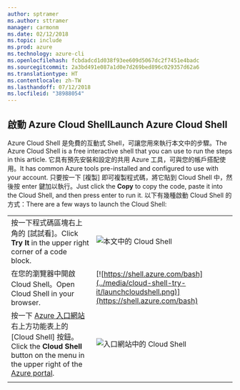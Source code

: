 ```yaml
---
author: sptramer
ms.author: sttramer
manager: carmonm
ms.date: 02/12/2018
ms.topic: include
ms.prod: azure
ms.technology: azure-cli
ms.openlocfilehash: fcbdadcd1d038f93ee609d5067dc2f7451e4badc
ms.sourcegitcommit: 2a3bd491e087a1d0e7d269bed896c029357d62a6
ms.translationtype: HT
ms.contentlocale: zh-TW
ms.lasthandoff: 07/12/2018
ms.locfileid: "38988054"
---
```

## <a name="launch-azure-cloud-shell"></a><span data-ttu-id="2d7f7-101">啟動 Azure Cloud Shell</span><span class="sxs-lookup"><span data-stu-id="2d7f7-101">Launch Azure Cloud Shell</span></span>

<span data-ttu-id="2d7f7-102">Azure Cloud Shell 是免費的互動式 Shell，可讓您用來執行本文中的步驟。</span><span class="sxs-lookup"><span data-stu-id="2d7f7-102">The Azure Cloud Shell is a free interactive shell that you can use to run the steps in this article.</span></span> <span data-ttu-id="2d7f7-103">它具有預先安裝和設定的共用 Azure 工具，可與您的帳戶搭配使用。</span><span class="sxs-lookup"><span data-stu-id="2d7f7-103">It has common Azure tools pre-installed and configured to use with your account.</span></span> <span data-ttu-id="2d7f7-104">只要按一下 [複製] 即可複製程式碼，將它貼到 Cloud Shell 中，然後按 enter 鍵加以執行。</span><span class="sxs-lookup"><span data-stu-id="2d7f7-104">Just click the **Copy** to copy the code, paste it into the Cloud Shell, and then press enter to run it.</span></span>  <span data-ttu-id="2d7f7-105">以下有幾種啟動 Cloud Shell 的方式：</span><span class="sxs-lookup"><span data-stu-id="2d7f7-105">There are a few ways to launch the Cloud Shell:</span></span>

|  |   |
|-----------------------------------------------|---|
| <span data-ttu-id="2d7f7-106">按一下程式碼區塊右上角的 [試試看]。</span><span class="sxs-lookup"><span data-stu-id="2d7f7-106">Click **Try It** in the upper right corner of a code block.</span></span> | ![本文中的 Cloud Shell](../media/cloud-shell-try-it/cli-try-it.png) |
| <span data-ttu-id="2d7f7-108">在您的瀏覽器中開啟 Cloud Shell。</span><span class="sxs-lookup"><span data-stu-id="2d7f7-108">Open Cloud Shell in your browser.</span></span> | [![https://shell.azure.com/bash](../media/cloud-shell-try-it/launchcloudshell.png)](https://shell.azure.com/bash) |
| <span data-ttu-id="2d7f7-109">按一下 [Azure 入口網站](https://portal.azure.com) 右上方功能表上的 [Cloud Shell] 按鈕。</span><span class="sxs-lookup"><span data-stu-id="2d7f7-109">Click the **Cloud Shell** button on the menu in the upper right of the [Azure portal](https://portal.azure.com).</span></span> | ![入口網站中的 Cloud Shell](../media/cloud-shell-try-it/cloud-shell-menu.png) |
|  |  |
